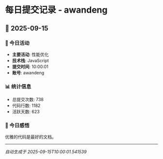 # 每日提交记录 - awandeng

## 📅 2025-09-15

### 🎯 今日活动
- **主要活动**: 性能优化
- **技术栈**: JavaScript
- **提交时间**: 10:00:01
- **账号**: awandeng

### 📊 统计信息
- 总提交次数: 738
- 代码行数: 1182
- 活跃天数: 623

### 💭 今日感悟
优雅的代码是最好的文档。

---
*自动生成于 2025-09-15T10:00:01.541539*
